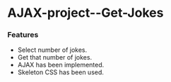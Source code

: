 # AJAX-project--Get-Jokes

### Features
- Select number of jokes.
- Get that number of jokes.
- AJAX has been implemented.
- Skeleton CSS has been used.
